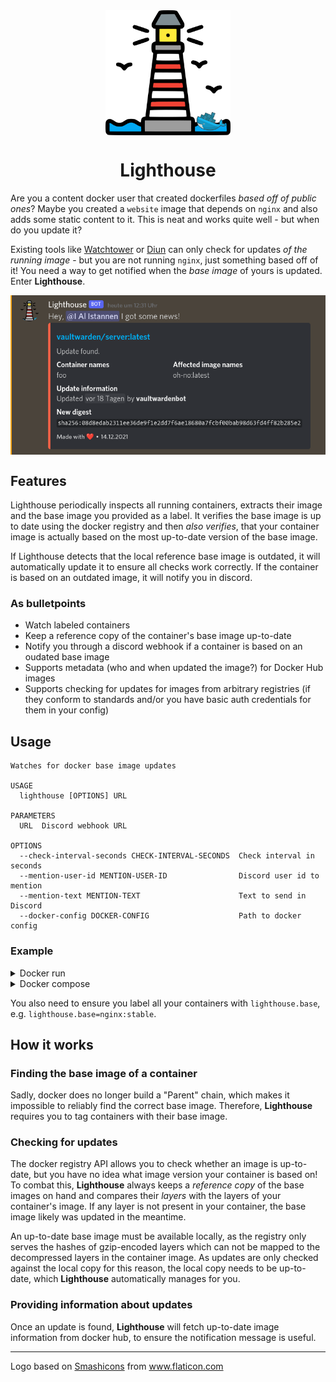 <div align="center">
  <img align="middle" src="https://github.com/I-Al-Istannen/Lighthouse/blob/master/media/lighthouse.png?raw=true" height="200" width="200">
  <h1>Lighthouse</h1>
</div>

Are you a content docker user that created dockerfiles *based off of public
ones*? Maybe you created a `website` image that depends on `nginx` and also
adds some static content to it. This is neat and works quite well - but when
do you update it?

Existing tools like [Watchtower](https://github.com/containrrr/watchtower) or
[Diun](https://github.com/crazy-max/diun) can only check for updates *of
the running image* - but you are not running `nginx`, just something based off
of it! You need a way to get notified when the *base image* of yours is
updated. Enter **Lighthouse**.

<div align="center">
  <img align="middle" src="https://github.com/I-Al-Istannen/Lighthouse/blob/master/media/update-notification.png?raw=true" width="640">
</div>

## Features
Lighthouse periodically inspects all running containers, extracts their image
and the base image you provided as a label. It verifies the base image is
up to date using the docker registry and then *also verifies*, that your
container image is actually based on the most up-to-date version of the base
image.

If Lighthouse detects that the local reference base image is outdated, it will
automatically update it to ensure all checks work correctly. If the container
is based on an outdated image, it will notify you in discord.

### As bulletpoints
- Watch labeled containers
- Keep a reference copy of the container's base image up-to-date
- Notify you through a discord webhook if a container is based on an oudated
  base image
- Supports metadata (who and when updated the image?) for Docker Hub images
- Supports checking for updates for images from arbitrary registries (if they
  conform to standards and/or you have basic auth credentials for them in your
  config)

## Usage
```
Watches for docker base image updates

USAGE
  lighthouse [OPTIONS] URL

PARAMETERS
  URL  Discord webhook URL

OPTIONS
  --check-interval-seconds CHECK-INTERVAL-SECONDS  Check interval in seconds
  --mention-user-id MENTION-USER-ID                Discord user id to mention
  --mention-text MENTION-TEXT                      Text to send in Discord
  --docker-config DOCKER-CONFIG                    Path to docker config
```

### Example

<details>

<summary>Docker run</summary>

```
docker run                                                \
  --rm                                                    \
  -v /var/run/docker.sock:/var/run/docker.sock            \
  -v /root/.docker/config.json:/root/.docker/config.json  \
  --restart always                                        \
  ghcr.io/i-al-istannen/lighthouse:latest                 \
  https://discord.com/api/webhooks/.....                  \
  --mention-user-id 12345678                              \
  --mention-text "A wild update appeared!"
```
The root config was mounted through as it contained authentication credentials
for registries. If you store those in a different config, pass that one along
instead.

</details>

<details>

<summary>Docker compose</summary>

```yml
version: "3.9"
services:
  lighthouse:
    image: "ghcr.io/i-al-istannen/lighthouse:latest"
    volumes:
      # Lighthouse needs to talk to docker
      - /var/run/docker.sock:/var/run/docker.sock
      # Registry authentication is stored in the docker config.
      # Mount through whatever config file you need.
      - /root/.docker/config.json:/root/.docker/config.json
    command:
      - "--mention-user-id"
      - "12345678"
      - "https://discord.com/api/webhooks/....."
    restart: always
```
</details>

You also need to ensure you label all your containers with `lighthouse.base`,
e.g. `lighthouse.base=nginx:stable`.


## How it works

### Finding the base image of a container
Sadly, docker does no longer build a "Parent" chain, which makes it impossible
to reliably find the correct base image. Therefore, **Lighthouse** requires you
to tag containers with their base image.

### Checking for updates
The docker registry API allows you to check whether an image is up-to-date, but
you have no idea what image version your container is based on! To combat this,
**Lighthouse** always keeps a *reference copy* of the base images on hand and
compares their *layers* with the layers of your container's image. If any layer
is not present in your container, the base image likely was updated in the
meantime.

An up-to-date base image must be available locally, as the registry only serves
the hashes of gzip-encoded layers which can not be mapped to the decompressed
layers in the container image. As updates are only checked against the local
copy for this reason, the local copy needs to be up-to-date, which
**Lighthouse** automatically manages for you.

### Providing information about updates
Once an update is found, **Lighthouse** will fetch up-to-date image information
from docker hub, to ensure the notification message is useful.

----

Logo based on <a href="https://www.flaticon.com/authors/smashicons" title="Smashicons">Smashicons</a> from <a href="https://www.flaticon.com/" title="Flaticon">www.flaticon.com</a>
